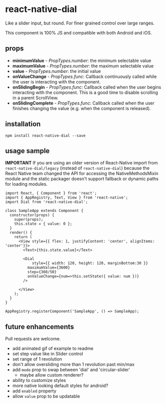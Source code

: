 # react-native-dial

Like a slider input, but round. For finer grained control over large ranges.

This component is 100% JS and compatible with both Android and iOS.

## props

* **minimumValue** - *PropTypes.number*: the minimum selectable value
* **maximumValue** -  *PropTypes.number*: the maximum selectable value
* **value** - *PropTypes.number*: the initial value
* **onValueChange** - *PropTypes.func*:
  Callback continuously called while the user is interacting with the component.
* **onSlidingBegin** - *PropTypes.func*:
  Callback called when the user begins interacting with the component. This is a
  good time to disable scrolling in a parent ScrollView.
* **onSlidingComplete** - *PropTypes.func*:
  Callback called when the user finishes changing the value (e.g. when the component is released).

## installation

`npm install react-native-dial --save`


## usage sample

**IMPORTANT** If you are using an older version of React-Native import from `react-native-dial/legacy` (instead of `react-native-dial`) because the React Native team changed the API for accessing the NativeMethodsMixin module and the static packager doesn't support fallback or dynamic paths for loading modules.

```
import React, { Component } from 'react';
import { AppRegistry, Text, View } from 'react-native';
import Dial from 'react-native-dial';

class SampleApp extends Component {
  constructor(props) {
    super(props);
    this.state = { value: 0 };
  }
  render() {
    return (
      <View style={{ flex: 1, justifyContent: 'center', alignItems: 'center'}}>
        <Text>{this.state.value}</Text>

      	<Dial
      		style={{ width: 120, height: 120, marginBottom:30 }}
          maximumValue={3600}
          step={360/50}
          onValueChange={num=>this.setState({ value: num })}
      	/>

      </View>
    );
  }
}

AppRegistry.registerComponent('SampleApp', () => SampleApp);
```

## future enhancements

Pull requests are welcome.

* add animated gif of example to readme
* set step value like in Slider control
* set range of 1 revolution
* don't allow oversliding more than 1 revolution past min/max
* add `mode` prop to swap between 'dial' and 'circular-slider'
  * maybe allow custom renderer?
* ability to customize styles
* more native looking default styles for android?
* add `enabled` property
* allow `value` prop to be updatable
